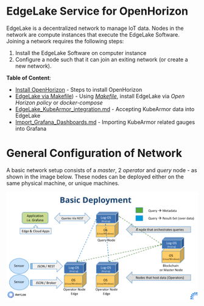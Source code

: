 # EdgeLake Service for  OpenHorizon

EdgeLake is a decentralized network to manage IoT data. Nodes in the network are compute instances that execute the EdgeLake 
Software. Joining a network requires the following steps:
1. Install the EdgeLake Software on computer instance
2. Configure a node such that it can join an exiting network (or create a new network).


**Table of Content**:
* [Install OpenHorizon](Documentation/OpenHorizon_install.md) - Steps to install OpenHorizon
* [EdgeLake via Makefile](Documentation/Deploy_EdgeLake.md)) - Using [_Makefile_](Makefile), install EdgeLake via _Open Horizon policy_ or _docker-compose_
* [EdgeLake_KubeArmor_integration.md](Documentation/EdgeLake_KubeArmor_integration.md) - Accepting KubeArmor data into EdgeLake
* [Import_Grafana_Dashboards.md](Documentation/Import_Grafana_Dashboards.md) - Importing KubeArmor related gauges into Grafana 

# General Configuration of Network

A basic network setup consists of a _master_, 2 _operator_  and _query_ node - as shown in the image below. These nodes 
can be deployed either on the same physical machine, or unique machines.

![Demo Diagram](imgs/deployment_diagram.png)


 